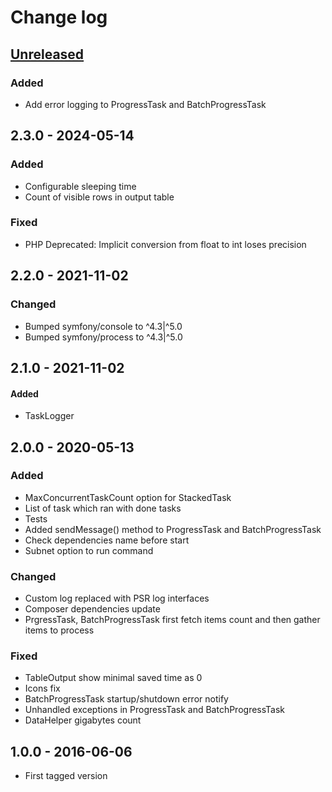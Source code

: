 # Change log

## [Unreleased][unreleased]
### Added 
- Add error logging to ProgressTask and BatchProgressTask

## 2.3.0 - 2024-05-14
### Added
- Configurable sleeping time
- Count of visible rows in output table

### Fixed
- PHP Deprecated: Implicit conversion from float to int loses precision

## 2.2.0 - 2021-11-02
### Changed
- Bumped symfony/console to ^4.3|^5.0
- Bumped symfony/process to ^4.3|^5.0

## 2.1.0 - 2021-11-02
#### Added
- TaskLogger

## 2.0.0 - 2020-05-13
### Added
- MaxConcurrentTaskCount option for StackedTask
- List of task which ran with done tasks
- Tests
- Added sendMessage() method to ProgressTask and BatchProgressTask
- Check dependencies name before start
- Subnet option to run command

### Changed
- Custom log replaced with PSR log interfaces
- Composer dependencies update
- PrgressTask, BatchProgressTask first fetch items count and then gather items to process

### Fixed
- TableOutput show minimal saved time as 0
- Icons fix
- BatchProgressTask startup/shutdown error notify
- Unhandled exceptions in ProgressTask and BatchProgressTask
- DataHelper gigabytes count

## 1.0.0 - 2016-06-06
- First tagged version

[unreleased]: https://github.com/ricco24/parallel/compare/2.3.0...HEAD
[2.3.0]: https://github.com/ricco24/parallel/compare/2.2.0...2.3.0
[2.2.0]: https://github.com/ricco24/parallel/compare/2.1.0...2.2.0
[2.1.0]: https://github.com/ricco24/parallel/compare/2.0.0...2.1.0
[2.0.0]: https://github.com/ricco24/parallel/compare/1.0.0...2.0.0
[1.0.0]: https://github.com/ricco24/parallel/compare/984a8b517355aacb21db72f2750e699ddb49d280...1.0.0

